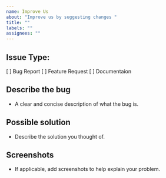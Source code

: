 ```yaml
---
name: Improve Us
about: "Improve us by suggesting changes "
title: ""
labels: ""
assignees: ""
---
```


## Issue Type:

[ ] Bug Report
[ ] Feature Request
[ ] Documentaion

## **Describe the bug**

- A clear and concise description of what the bug is.

## **Possible solution**

- Describe the solution you thought of.

## **Screenshots**

- If applicable, add screenshots to help explain your problem.

